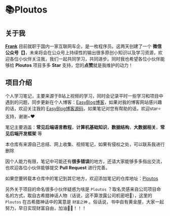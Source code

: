 # 📚Ploutos

##  关于我

[**Frank**]() 目前就职于国内一家互联网车企，是一枚程序员。这两天创建了一个 **微信公众号【[]()】**，未来将会在公众号上持续性的输出很多原创小知识以及学习资源，欢迎各位小伙伴关注我，我们一起共同学习，共同进步。同时我也希望各位小伙伴能够给 **Ploutos** 项目多多 **Star** 支持，您的**点赞**就是我维护的动力！



## 项目介绍

个人学习笔记，主要来源于B站上视频的学习，同时会记录平时一些学习和项目中遇到的问题，同步更新在个人博客：[EasyBlog博客](http://www.moguit.cn/)，如果对我的博客网站感兴趣的话，欢迎关注我的 [EasyBlog博客源码](https://gitee.com/LoveITer/easyblog)，如果笔记对您有帮助的话，欢迎star⭐支持，谢谢~❤️

笔记主要涵盖：**常见后端语言教程**，**计算机基础知识**，**数据结构**，**大数据相关**，**常见后端开发框架** 等

本仓库有来源自己总结、网上收集、视频笔记，如果有侵权之处，可以联系我进行删除

因个人能力有限，笔记中可能还有**很多错误**的地方，还请大家能够多多指出交流，也欢迎各位小伙伴能够提交 **Pull Request** 进行完善。

如果您要转载本仓库中的笔记到其它地方，欢迎添加笔记的仓库地址：[Ploutos](https://gitee.com/LoveITer/ploutos)

另外关于项目的命名很多小伙伴疑惑为啥是 `Ploutos` ？取名灵感来自公司项目命名的方式，取自古希腊神话人物（话说，这不算泄露公司机密吧🙊），这里的 `Ploutos` 在古希腊神话中的寓意是 `财富之神` 。俗话说，书中自有黄金屋，大家一起努力，早日实现财富自由，加油💪🏻！！！

